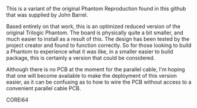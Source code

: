 This is a variant of the original Phantom Reproduction found in this github that was supplied by John Barrel.

Based entirely on that work, this is an optimized reduced version of the original Trilogic Phantom.  The board is physically quite a bit smaller, and much easier to install as a result of this.
The design has been tested by the project creator and found to function correctly.  So for those looking to build a Phantom to experience what it was like, in a smaller easier to build package, this is certainly a version that could be considered.

Although there is no PCB at the moment for the parallel cable, I'm hoping that one will become available to make the deployment of this version easier, as it can be confusing as to how to wire the PCB without access to a convenient parallel cable PCB.

COREi64
